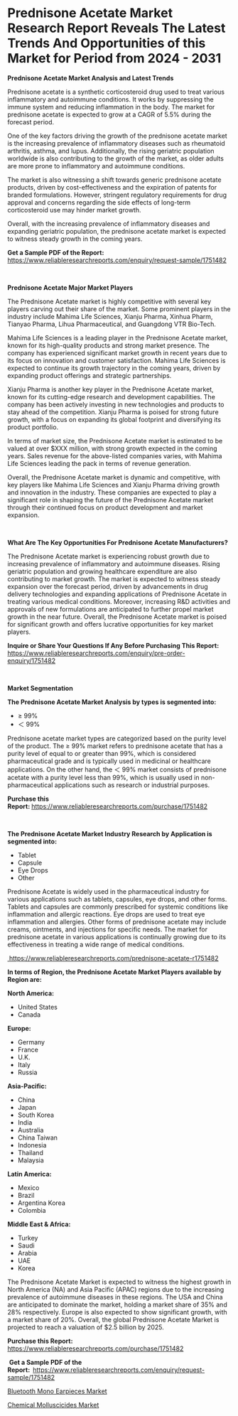 <p><h1>Prednisone Acetate Market Research Report Reveals The Latest Trends And Opportunities of this Market for Period from 2024 - 2031</h1></p><p><strong>Prednisone Acetate Market Analysis and Latest Trends</strong></p>
<p><p>Prednisone acetate is a synthetic corticosteroid drug used to treat various inflammatory and autoimmune conditions. It works by suppressing the immune system and reducing inflammation in the body. The market for prednisone acetate is expected to grow at a CAGR of 5.5% during the forecast period.</p><p>One of the key factors driving the growth of the prednisone acetate market is the increasing prevalence of inflammatory diseases such as rheumatoid arthritis, asthma, and lupus. Additionally, the rising geriatric population worldwide is also contributing to the growth of the market, as older adults are more prone to inflammatory and autoimmune conditions.</p><p>The market is also witnessing a shift towards generic prednisone acetate products, driven by cost-effectiveness and the expiration of patents for branded formulations. However, stringent regulatory requirements for drug approval and concerns regarding the side effects of long-term corticosteroid use may hinder market growth.</p><p>Overall, with the increasing prevalence of inflammatory diseases and expanding geriatric population, the prednisone acetate market is expected to witness steady growth in the coming years.</p></p>
<p><strong>Get a Sample PDF of the Report:&nbsp;</strong> <a href="https://www.reliableresearchreports.com/enquiry/request-sample/1751482">https://www.reliableresearchreports.com/enquiry/request-sample/1751482</a></p>
<p>&nbsp;</p>
<p><strong>Prednisone Acetate Major Market Players</strong></p>
<p><p>The Prednisone Acetate market is highly competitive with several key players carving out their share of the market. Some prominent players in the industry include Mahima Life Sciences, Xianju Pharma, Xinhua Pharm, Tianyao Pharma, Lihua Pharmaceutical, and Guangdong VTR Bio-Tech.</p><p>Mahima Life Sciences is a leading player in the Prednisone Acetate market, known for its high-quality products and strong market presence. The company has experienced significant market growth in recent years due to its focus on innovation and customer satisfaction. Mahima Life Sciences is expected to continue its growth trajectory in the coming years, driven by expanding product offerings and strategic partnerships.</p><p>Xianju Pharma is another key player in the Prednisone Acetate market, known for its cutting-edge research and development capabilities. The company has been actively investing in new technologies and products to stay ahead of the competition. Xianju Pharma is poised for strong future growth, with a focus on expanding its global footprint and diversifying its product portfolio.</p><p>In terms of market size, the Prednisone Acetate market is estimated to be valued at over $XXX million, with strong growth expected in the coming years. Sales revenue for the above-listed companies varies, with Mahima Life Sciences leading the pack in terms of revenue generation.</p><p>Overall, the Prednisone Acetate market is dynamic and competitive, with key players like Mahima Life Sciences and Xianju Pharma driving growth and innovation in the industry. These companies are expected to play a significant role in shaping the future of the Prednisone Acetate market through their continued focus on product development and market expansion.</p></p>
<p>&nbsp;</p>
<p><strong>What Are The Key Opportunities For Prednisone Acetate Manufacturers?</strong></p>
<p><p>The Prednisone Acetate market is experiencing robust growth due to increasing prevalence of inflammatory and autoimmune diseases. Rising geriatric population and growing healthcare expenditure are also contributing to market growth. The market is expected to witness steady expansion over the forecast period, driven by advancements in drug delivery technologies and expanding applications of Prednisone Acetate in treating various medical conditions. Moreover, increasing R&D activities and approvals of new formulations are anticipated to further propel market growth in the near future. Overall, the Prednisone Acetate market is poised for significant growth and offers lucrative opportunities for key market players.</p></p>
<p><strong>Inquire or Share Your Questions If Any Before Purchasing This Report:</strong> <a href="https://www.reliableresearchreports.com/enquiry/pre-order-enquiry/1751482">https://www.reliableresearchreports.com/enquiry/pre-order-enquiry/1751482</a></p>
<p>&nbsp;</p>
<p><strong>Market Segmentation</strong></p>
<p><strong>The Prednisone Acetate Market Analysis by types is segmented into:</strong></p>
<p><ul><li>≥ 99%</li><li>＜ 99%</li></ul></p>
<p><p>Prednisone acetate market types are categorized based on the purity level of the product. The ≥ 99% market refers to prednisone acetate that has a purity level of equal to or greater than 99%, which is considered pharmaceutical grade and is typically used in medicinal or healthcare applications. On the other hand, the ＜ 99% market consists of prednisone acetate with a purity level less than 99%, which is usually used in non-pharmaceutical applications such as research or industrial purposes.</p></p>
<p><strong>Purchase this Report:&nbsp;</strong><a href="https://www.reliableresearchreports.com/purchase/1751482">https://www.reliableresearchreports.com/purchase/1751482</a></p>
<p>&nbsp;</p>
<p><strong>The Prednisone Acetate Market Industry Research by Application is segmented into:</strong></p>
<p><ul><li>Tablet</li><li>Capsule</li><li>Eye Drops</li><li>Other</li></ul></p>
<p><p>Prednisone Acetate is widely used in the pharmaceutical industry for various applications such as tablets, capsules, eye drops, and other forms. Tablets and capsules are commonly prescribed for systemic conditions like inflammation and allergic reactions. Eye drops are used to treat eye inflammation and allergies. Other forms of prednisone acetate may include creams, ointments, and injections for specific needs. The market for prednisone acetate in various applications is continually growing due to its effectiveness in treating a wide range of medical conditions.</p></p>
<p><a href="https://www.reliableresearchreports.com/prednisone-acetate-r1751482">&nbsp;https://www.reliableresearchreports.com/prednisone-acetate-r1751482</a></p>
<p><strong>In terms of Region, the Prednisone Acetate Market Players available by Region are:</strong></p>
<p>
    <p> <strong> North America: </strong>
        <ul>
            <li>United States</li>
            <li>Canada</li>
        </ul>
        </p> 
    <p> <strong> Europe: </strong>
        <ul>
            <li>Germany</li>
            <li>France</li>
            <li>U.K.</li>
            <li>Italy</li>
            <li>Russia</li>
        </ul>
        </p> 
    <p> <strong> Asia-Pacific: </strong>
        <ul>
            <li>China</li>
            <li>Japan</li>
            <li>South Korea</li>
            <li>India</li>
            <li>Australia</li>
            <li>China Taiwan</li>
            <li>Indonesia</li>
            <li>Thailand</li>
            <li>Malaysia</li>
        </ul>
        </p> 
    <p> <strong> Latin America: </strong>
        <ul>
            <li>Mexico</li>
            <li>Brazil</li>
            <li>Argentina Korea</li>
            <li>Colombia</li>
        </ul>
        </p> 
    <p> <strong> Middle East & Africa: </strong>
        <ul>
            <li>Turkey</li>
            <li>Saudi</li>
            <li>Arabia</li>
            <li>UAE</li>
            <li>Korea</li>
        </ul>
    </p>
    </p>
<p><p>The Prednisone Acetate Market is expected to witness the highest growth in North America (NA) and Asia Pacific (APAC) regions due to the increasing prevalence of autoimmune diseases in these regions. The USA and China are anticipated to dominate the market, holding a market share of 35% and 28% respectively. Europe is also expected to show significant growth, with a market share of 20%. Overall, the global Prednisone Acetate Market is projected to reach a valuation of $2.5 billion by 2025.</p></p>
<p><strong>Purchase this Report: </strong><a href="https://www.reliableresearchreports.com/purchase/1751482">https://www.reliableresearchreports.com/purchase/1751482</a></p>
<p>&nbsp;<strong>Get a Sample PDF of the Report:&nbsp;&nbsp;</strong><a href="https://www.reliableresearchreports.com/enquiry/request-sample/1751482">https://www.reliableresearchreports.com/enquiry/request-sample/1751482</a></p>
<p><strong></strong></p>
<p><p><a href="https://www.linkedin.com/pulse/bluetooth-mono-earpieces-market-size-cagr-trends-2024-2030-1zzle">Bluetooth Mono Earpieces Market</a></p><p><a href="https://issuu.com/reportprime-2/docs/chemical-molluscicides-market-size-2030.pptx">Chemical Molluscicides Market</a></p></p>